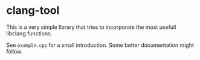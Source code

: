 clang-tool
==========

This is a very simple library that tries to incorporate the most usefull libclang functions.

See `example.cpp` for a small introduction. Some better documentation might follow.